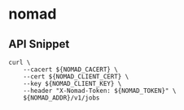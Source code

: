 nomad
===

## API Snippet
```
curl \
	--cacert ${NOMAD_CACERT} \
	--cert ${NOMAD_CLIENT_CERT} \
	--key ${NOMAD_CLIENT_KEY} \
    --header "X-Nomad-Token: ${NOMAD_TOKEN}" \
    ${NOMAD_ADDR}/v1/jobs
```